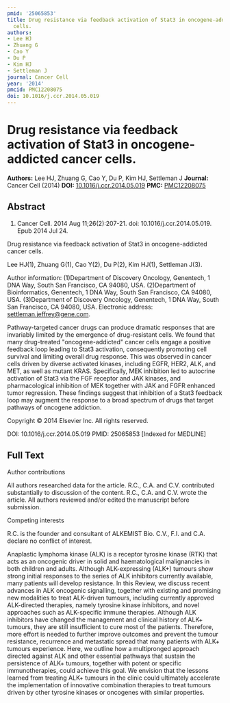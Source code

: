 ```yaml
---
pmid: '25065853'
title: Drug resistance via feedback activation of Stat3 in oncogene-addicted cancer
  cells.
authors:
- Lee HJ
- Zhuang G
- Cao Y
- Du P
- Kim HJ
- Settleman J
journal: Cancer Cell
year: '2014'
pmcid: PMC12208075
doi: 10.1016/j.ccr.2014.05.019
---
```


# Drug resistance via feedback activation of Stat3 in oncogene-addicted cancer cells.
**Authors:** Lee HJ, Zhuang G, Cao Y, Du P, Kim HJ, Settleman J
**Journal:** Cancer Cell (2014)
**DOI:** [10.1016/j.ccr.2014.05.019](https://doi.org/10.1016/j.ccr.2014.05.019)
**PMC:** [PMC12208075](https://www.ncbi.nlm.nih.gov/pmc/articles/PMC12208075/)

## Abstract

1. Cancer Cell. 2014 Aug 11;26(2):207-21. doi: 10.1016/j.ccr.2014.05.019. Epub
2014  Jul 24.

Drug resistance via feedback activation of Stat3 in oncogene-addicted cancer 
cells.

Lee HJ(1), Zhuang G(1), Cao Y(2), Du P(2), Kim HJ(1), Settleman J(3).

Author information:
(1)Department of Discovery Oncology, Genentech, 1 DNA Way, South San Francisco, 
CA 94080, USA.
(2)Department of Bioinformatics, Genentech, 1 DNA Way, South San Francisco, CA 
94080, USA.
(3)Department of Discovery Oncology, Genentech, 1 DNA Way, South San Francisco, 
CA 94080, USA. Electronic address: settleman.jeffrey@gene.com.

Pathway-targeted cancer drugs can produce dramatic responses that are invariably 
limited by the emergence of drug-resistant cells. We found that many 
drug-treated "oncogene-addicted" cancer cells engage a positive feedback loop 
leading to Stat3 activation, consequently promoting cell survival and limiting 
overall drug response. This was observed in cancer cells driven by diverse 
activated kinases, including EGFR, HER2, ALK, and MET, as well as mutant KRAS. 
Specifically, MEK inhibition led to autocrine activation of Stat3 via the FGF 
receptor and JAK kinases, and pharmacological inhibition of MEK together with 
JAK and FGFR enhanced tumor regression. These findings suggest that inhibition 
of a Stat3 feedback loop may augment the response to a broad spectrum of drugs 
that target pathways of oncogene addiction.

Copyright © 2014 Elsevier Inc. All rights reserved.

DOI: 10.1016/j.ccr.2014.05.019
PMID: 25065853 [Indexed for MEDLINE]

## Full Text

Author contributions

All authors researched data for the article. R.C., C.A. and C.V. contributed substantially to discussion of the content. R.C., C.A. and C.V. wrote the article. All authors reviewed and/or edited the manuscript before submission.

Competing interests

R.C. is the founder and consultant of ALKEMIST Bio. C.V., F.I. and C.A. declare no conflict of interest.

Anaplastic lymphoma kinase (ALK) is a receptor tyrosine kinase (RTK) that acts as an oncogenic driver in solid and haematological malignancies in both children and adults. Although ALK-expressing (ALK+) tumours show strong initial responses to the series of ALK inhibitors currently available, many patients will develop resistance. In this Review, we discuss recent advances in ALK oncogenic signalling, together with existing and promising new modalities to treat ALK-driven tumours, including currently approved ALK-directed therapies, namely tyrosine kinase inhibitors, and novel approaches such as ALK-specific immune therapies. Although ALK inhibitors have changed the management and clinical history of ALK+ tumours, they are still insufficient to cure most of the patients. Therefore, more effort is needed to further improve outcomes and prevent the tumour resistance, recurrence and metastatic spread that many patients with ALK+ tumours experience. Here, we outline how a multipronged approach directed against ALK and other essential pathways that sustain the persistence of ALK+ tumours, together with potent or specific immunotherapies, could achieve this goal. We envision that the lessons learned from treating ALK+ tumours in the clinic could ultimately accelerate the implementation of innovative combination therapies to treat tumours driven by other tyrosine kinases or oncogenes with similar properties.
